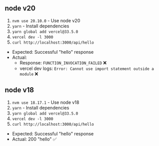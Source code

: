 ## node v20

1. `nvm use 20.10.0` - Use node v20
2. `yarn` - Install dependencies
3. `yarn global add vercel@33.5.0`
4. `vercel dev -l 3000`
5. `curl http://localhost:3000/api/hello`

- Expected: Successful "hello" response
- Actual:
  - Response: `FUNCTION_INVOCATION_FAILED` ❌
  - vercel dev logs: `Error: Cannot use import statement outside a module` ❌

## node v18

1. `nvm use 18.17.1` - Use node v18
2. `yarn` - Install dependencies
3. `yarn global add vercel@33.5.0`
4. `vercel dev -l 3000`
5. `curl http://localhost:3000/api/hello`

- Expected: Successful "hello" response
- Actual: 200 "hello" ✅
